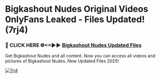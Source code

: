 # Bigkashout Nudes Original Videos 0nlyFans Leaked - Files Updated! (7rj4)

<h3>🔴 CLICK HERE 🌐==►► <a href="https://tinyurl.com/yrmya6cz" rel="nofollow">Bigkashout Nudes Updated Files</a></h3>

Get Bigkashout Nudes and all content. Now you can access all videos and pictures of Bigkashout Nudes. New Updated Files 2025!

[![7rj4](https://i.imgur.com/FMdXYCs.gif)](https://tinyurl.com/yrmya6cz)
